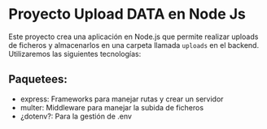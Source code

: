 # Proyecto Upload DATA en Node Js

Este proyecto crea una aplicación en Node.js que permite realizar uploads de ficheros y almacenarlos en una carpeta llamada `uploads` en el backend. Utilizaremos las siguientes tecnologías: 

## Paquetees:

- express: Frameworks para manejar rutas y crear un servidor
- multer: Middleware para manejar la subida de ficheros
- ¿dotenv?: Para la gestión de .env